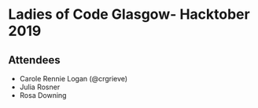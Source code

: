 # Ladies of Code Glasgow- Hacktober 2019 

## Attendees

* Carole Rennie Logan (@crgrieve)
* Julia Rosner
* Rosa Downing
